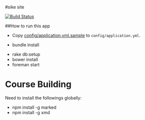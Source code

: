 #sike site

[![Build Status](https://travis-ci.org/sikeio/sikeio.svg?branch=master)](https://travis-ci.org/sikeio/sikeio)

##How to run this app

+ Copy [config/application.yml.sample](config/application.yml.sample) to `config/application.yml`.

+ bundle install
- rake db:setup
- bower install
- foreman start

# Course Building

Need to install the followings globally:

+ npm install -g marked
+ npm install -g xmd

